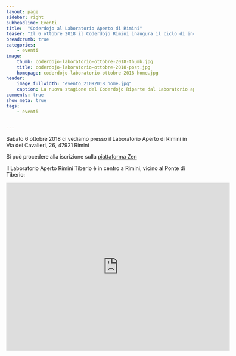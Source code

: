 ```yaml
---
layout: page
sidebar: right
subheadline: Eventi
title:  "Coderdojo al Laboratorio Aperto di Rimini"
teaser: "Il 6 ottobre 2018 il Coderdojo Rimini inaugura il ciclo di incontri 2018/2019 in una nuova prestigiosa location "
breadcrumb: true
categories:
    - eventi
image:
    thumb: coderdojo-laboratorio-ottobre-2018-thumb.jpg
    title: coderdojo-laboratorio-ottobre-2018-post.jpg
    homepage: coderdojo-laboratorio-ottobre-2018-home.jpg
header:
    image_fullwidth: "evento_21092018_home.jpg"
    caption: La nuova stagione del Coderdojo Riparte dal Laboratorio aperto il 6 ottobre
comments: true
show_meta: true
tags:
    - eventi


---
```

Sabato 6 ottobre 2018 ci vediamo presso il Laboratorio Aperto di Rimini in Via dei Cavalieri, 26, 47921 Rimini

Si può procedere alla iscrizione sulla [piattaforma Zen](https://zen.coderdojo.com/dojo/3148c898-d114-43f8-98de-e02bf0e167f3/event/f99993ec-9b50-4fd0-887e-9d67810a1185)

Il Laboratorio Aperto Rimini Tiberio è in centro a Rimini, vicino al Ponte di Tiberio:
<iframe src="https://www.google.com/maps/embed?pb=!1m18!1m12!1m3!1d2866.959361511206!2d12.564301251683695!3d44.06354777900686!2m3!1f0!2f0!3f0!3m2!1i1024!2i768!4f13.1!3m3!1m2!1s0x132cc336cd47bf51%3A0xe581edc948251a2e!2sLaboratorio+Aperto+Rimini+Tiberio!5e0!3m2!1sen!2sit!4v1537536736653" width="600" height="450" frameborder="0" style="border:0" allowfullscreen></iframe>
